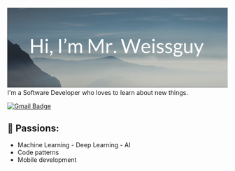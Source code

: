 ![Header image](https://raw.githubusercontent.com/mrweissguy/mrweissguy/master/Assets/headerImage.png)
I'm a Software Developer who loves to learn about new things.

[![Gmail Badge](https://img.shields.io/badge/-mrweisscode@gmail.com-d14836?style=flat-square&logo=Gmail&logoColor=white&link=mailto:mail@mrweisscode@gmail.com)](mailto:mrweisscode@gmail.com)
## 🌱 Passions:
- Machine Learning - Deep Learning - AI
- Code patterns
- Mobile development
